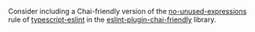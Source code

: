 Consider including a Chai-friendly version of the [no-unused-expressions](https://github.com/typescript-eslint/typescript-eslint/blob/main/packages/eslint-plugin/src/rules/no-unused-expressions.ts) rule of [typescript-eslint](https://github.com/typescript-eslint) in the [eslint-plugin-chai-friendly](https://github.com/ihordiachenko/eslint-plugin-chai-friendly) library.
